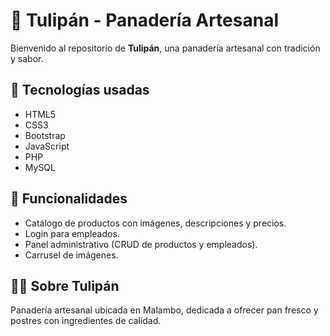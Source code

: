 # 🌷 Tulipán - Panadería Artesanal  

Bienvenido al repositorio de **Tulipán**, una panadería artesanal con tradición y sabor.  

## 🚀 Tecnologías usadas  
- HTML5  
- CSS3  
- Bootstrap  
- JavaScript  
- PHP  
- MySQL  

## 📌 Funcionalidades  
- Catálogo de productos con imágenes, descripciones y precios.  
- Login para empleados.  
- Panel administrativo (CRUD de productos y empleados).  
- Carrusel de imágenes.  

## 👨‍🍳 Sobre Tulipán  
Panadería artesanal ubicada en Malambo, dedicada a ofrecer pan fresco y postres con ingredientes de calidad.  

